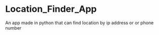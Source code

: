# Location_Finder_App
An app made in python that can find location by ip address or or phone number
